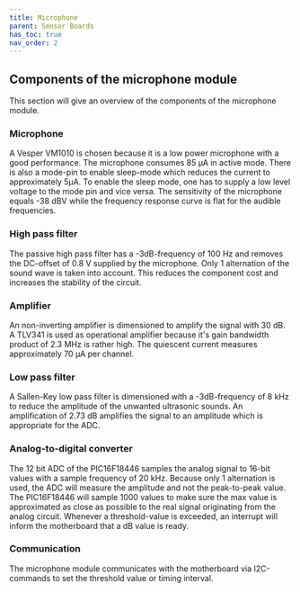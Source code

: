 ```yaml
---
title: Microphone
parent: Sensor Boards
has_toc: true
nav_order: 2
---
```



## Components of the microphone module
This section will give an overview of the components of the microphone module.

### Microphone
A Vesper VM1010 is chosen because it is a low power microphone with a good performance. The microphone consumes 85 µA in active mode. There is also a mode-pin to enable sleep-mode which reduces the current to approximately 5µA. To enable the sleep mode, one has to supply a low level voltage to the mode pin and vice versa. The sensitivity of the microphone equals -38 dBV while the frequency response curve is flat for the audible frequencies. 


### High pass filter

The passive high pass filter has a -3dB-frequency of 100 Hz and removes the DC-offset of 0.8 V supplied by the microphone. Only 1 alternation of the sound wave is taken into account. This reduces the component cost and increases the stability of the circuit. 


### Amplifier

An non-inverting amplifier is dimensioned to amplify the signal with 30 dB. A TLV341 is used as operational amplifier because it's gain bandwidth product of 2.3 MHz is rather high. The quiescent current measures approximately 70 µA per channel.

### Low pass filter

A Sallen-Key low pass filter is dimensioned with a -3dB-frequency of 8 kHz to reduce the amplitude of the unwanted ultrasonic sounds. An amplification of 2.73 dB amplifies the signal to an amplitude which is appropriate for the ADC.


### Analog-to-digital converter

The 12 bit ADC of the PIC16F18446 samples the analog signal to 16-bit values with a sample frequency of 20 kHz. Because only 1 alternation is used, the ADC will measure the amplitude and not the peak-to-peak value. The PIC16F18446 will sample 1000 values to make sure the max value is approximated as close as possible to the real signal originating from the analog circuit. Whenever a threshold-value is exceeded, an interrupt will inform the motherboard that a dB value is ready.

### Communication

The microphone module communicates with the motherboard via I2C-commands to set the threshold value or timing interval.
